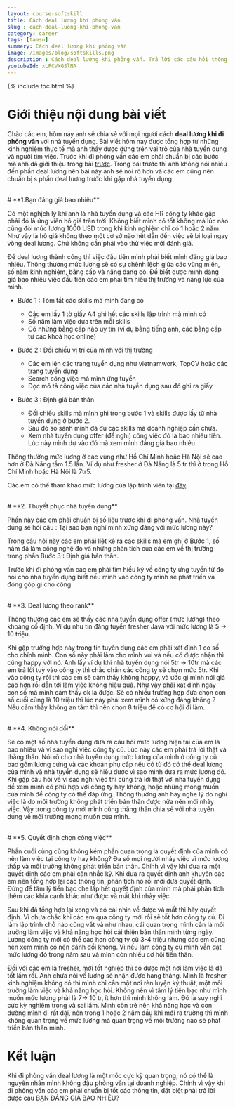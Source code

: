 ```yaml
---
layout: course-softskill
title: Cách deal lương khi phỏng vấn
slug : cach-deal-luong-khi-phong-van
category: career
tags: [tamsu]
summery: Cách deal lương khi phỏng vấn   
image: /images/blog/softskills.png
description : Cách deal lương khi phỏng vấn. Trả lời các câu hỏi thông minh khi deal lương với nhà tuyển dụng. Chuẩn bị những thông tin cần thiết trước khi đi phỏng vấn.
youtubeId: xLFCVXGSlNA
---
```


{% include toc.html %}

# **Giới thiệu nội dung bài viết**

Chào các em, hôm nay anh sẽ chia sẻ với mọi người cách <b>deal lương khi đi phỏng vấn </b> với nhà tuyển dụng. Bài viết hôm nay được tổng hợp từ những kinh nghiệm thực tế mà anh thấy được đứng trên vai trò của nhà tuyển dụng và người tìm việc. Trước khi đi phỏng vấn các em phải chuẩn bị các bước mà anh đã giới thiệu trong bài [trước](https://levunguyen.com/career/2020/07/24/ky-nang-phong-van-tim-viec/). Trong bài trước thì anh không nói nhiều đến phần deal lương nên bài này anh sẽ nói rõ hơn và các em cũng nên chuẩn bị s phần deal lương trước khi gặp nhà tuyển dụng.

<br>
# **1.Bạn đáng giá bao nhiêu**

Có một nghịch lý khi anh là nhà tuyển dụng và các HR công ty khác gặp phải đó là ứng viên hô giá trên trời. Không biết mình có tốt không mà lúc nào cũng đòi mức lương 1000 USD trong khi kinh nghiệm chỉ có 1 hoặc 2 năm. Như vậy là hô giá không theo một cơ sở nào hết dẫn đến việc sẽ bị loại ngay vòng deal lương. Chứ không cần phải vào thử việc mới đánh giá.

Để deal lương thành công thì việc đầu tiên mình phải biết mình đáng giá bao nhiêu. Thông thường mức lương sẽ có sự chênh lệch giữa các vùng miền, số năm kinh nghiệm, bằng cấp và  năng đang có. Để biết được mình đáng giá bao nhiêu việc đầu tiên các em phải tìm hiểu thị trường và năng lực của mình.

- Bước 1 : Tóm tắt các skills mà mình đang có
	+ Các em lấy 1 tờ giấy A4 ghi hết các skills lập trình mà mình có
	+ Số năm làm việc dựa trên mỗi skills
	+ Có những bằng cấp nào uy tín (ví dụ bằng tiếng anh, các bằng cấp từ các khoá học online)

- Bước 2 : Đối chiếu vị trí của mình với thị trường
	+ Các em lên các trang tuyển dụng như vietnamwork, TopCV hoặc các trang tuyển dụng
	+ Search công việc mà mình ứng tuyển
	+ Đọc mô tả công việc của các nhà tuyển dụng sau đó ghi ra giấy

- Bước 3 : Định giá bản thân
	+ Đối chiếu skills mà mình ghi trong bước 1 và skills được lấy từ nhà tuyển dụng ở bước 2. 
	+ Sau đó so sánh mình đã đủ các skills mà doanh nghiệp cần chưa.
	+ Xem nhà tuyển dụng offer (đề nghị) công việc đó là bao nhiêu tiền. Lúc này mình dự vào đó mà xem mình đáng giá bao nhiêu

Thông thường mức lương ở các vùng như Hồ Chí Minh hoặc Hà Nội sẽ cao hơn ở Đà Nẵng tầm 1.5 lần. Ví dụ như fresher ở Đà Nẵng là 5 tr thì ở trong Hồ Chí Minh hoặc Hà Nội là 7tr5.

Các em có thể tham khảo mức lương của lập trình viên tại [đây](https://levunguyen.com/career/2020/07/04/xu-huong-nganh-lap-trinh/)

<br>
# **2. Thuyết phục nhà tuyển dụng**

Phần này các em phải chuẩn bị số liệu trước khi đi phỏng vấn. Nhà tuyển dụng sẽ hỏi câu : Tại sao bạn nghĩ mình xứng đáng với mức lương này?

Trong câu hỏi này các em phải liệt kê ra các skills mà em ghi ở Bước 1, số năm đã làm công nghệ đó và những phân tích của các em về thị trường trong phần Bước 3 : Định giá bản thân.

Trước khi đi phỏng vấn các em phải tìm hiểu kỹ về công ty ứng tuyển từ đó nói cho nhà tuyển dụng biết nếu mình vào công ty mình sẽ phát triển và đóng góp gì cho công 

<br>
# **3. Deal lương theo rank**

Thông thường các em sẽ thấy các nhà tuyển dụng offer (mức lương) theo khoảng cố định. Ví dụ như tin đăng tuyển fresher Java với mức lương là 5 -> 10 triệu. 

Khi gặp trường hợp này trong tin tuyển dụng các em phải xát định 1 co số cho chính mình. Con số này phải làm cho mình vui và nếu có được nhận thì cũng happy với nó. Anh lấy ví dụ khi nhà tuyển dụng nói 5tr -> 10tr mà các em trả lời tuỳ vào công ty thì chắc chắn các công ty sẽ chọn mức 5tr. Khi vào công ty rồi thì các em sẽ cảm thấy không happy, và ước gì mình nói giá cao hơn rồi dẫn tới làm việc không hiệu quả. Như vậy phải xát định ngay con số mà mình cảm thấy ok là được. Sẽ có nhiều trường hợp đưa chọn con số cuối cùng là 10 triệu thì lúc này phải xem mình có xứng đáng không ? Nếu cảm thấy không an tâm thì nên chọn 8 triệu để có cơ hội đi làm. 

<br>
# **4. Không nói dối**

Sẽ có một số nhà tuyển dụng đưa ra câu hỏi mức lương hiện tại của em là bao nhiêu và vì sao nghỉ việc công ty cũ. Lúc này các em phải trả lời thật và thẳng thắn. Nói rõ cho nhà tuyển dụng mức lương của mình ở công ty cũ bao gồm lương cứng và các khoản phụ cấp nếu có từ đó có thể deal lương của mình và nhà tuyển dụng sẽ hiểu được vì sao mình đưa ra mức lương đó. Khi gặp câu hỏi về vì sao nghỉ việc thì cũng trả lời thật với nhà tuyển dụng để xem mình có phù hợp với công ty hay không, hoặc những mong muốn của mình để công ty có thể đáp ứng. Thông thường anh hay nghe lý do nghỉ việc là do môi trường không phát triển bản thân được nữa nên mới nhảy việc. Vậy trong công ty mới mình cũng thẳng thắn chia sẻ với nhà tuyển dụng về môi trường mong muốn của mình.

<br>
# **5. Quyết định chọn công việc**

Phần cuối cùng cũng không kém phần quan trọng là quyết định của mình có nên làm việc tại công ty hay không? Đa số mọi người nhảy việc vì mức lương thấp và môi trường không phát triển bản thân. Chính vì vậy khi đưa ra một quyết định các em phải cân nhắc kỷ. Khi đưa ra quyết định anh khuyên các em nên tổng hợp lại các thông tin, phân tích nó rồi mới đưa quyết định. Đừng để tâm lý tiền bạc che lấp hết quyết định của mình mà phải phân tích thêm các khía cạnh khác như được và mất khi nhảy việc.

Sau khi đã tổng hợp lại xong và có cái nhìn về được và mất thì hãy quyết định. Vì chưa chắc khi các em qua công ty mới rồi sẽ tốt hơn công ty củ. Đi làm lập trình chỗ nào cũng vất vả như nhau, cái quan trọng mình cần là môi trường làm việc và khả năng học hỏi cải thiện bản thân mình từng ngày. Lương công ty mới có thể cao hơn công ty cũ 3-4 triệu nhưng các em cũng nên xem mình có nên đánh đổi không. Vì nếu làm công ty cũ mình vẫn đạt mức lương đó trong năm sau và mình còn nhiều cơ hội tiến thân.

Đối với các em là fresher, mới tốt nghiệp thì có được một nơi làm việc là đã tốt lắm rồi. Anh chưa nói về lương sẽ nhận được hàng tháng. Mình là fresher kinh nghiệm không có thì mình chỉ cần một nơi rèn luyện kỷ thuật, một môi trường làm việc và khả năng học hỏi. Không nên vì tâm lý tiền bạc như mình muốn mức lương phải là 7-> 10 tr, ít hơn thì mình không làm. Đó là suy nghĩ cực kỳ nghiêm trọng và sai lầm. Mình còn trẻ nên khả năng học và con đường mình đi rất dài, nên trong 1 hoặc 2 năm đầu khi mới ra trường thì mình không quan trọng về mức lương mà quan trọng về môi trường nào sẽ phát triển bản thân mình.  

# **Kết luận**

Khi đi phỏng vấn deal lương là một mốc cực kỳ quan trọng, nó có thể là nguyên nhân mình không đậu phỏng vấn tại doanh nghiệp. Chính vì vậy khi đi phỏng vấn các em phải chuẩn bị tốt các thông tin, đặt biệt phải trả lời được câu BẠN ĐÁNG GIÁ BAO NHIÊU?
